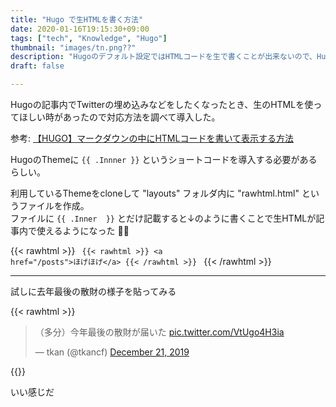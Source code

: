```yaml
---
title: "Hugo で生HTMLを書く方法"
date: 2020-01-16T19:15:30+09:00
tags: ["tech", "Knowledge", "Hugo"]
thumbnail: "images/tn.png??"
description: "Hugoのデフォルト設定ではHTMLコードを生で書くことが出来ないので、HugoのshortCode機能を利用してHTMLコードを利用できるようにする方法を書く"
draft: false

---
```


Hugoの記事内でTwitterの埋め込みなどをしたくなったとき、生のHTMLを使ってほしい時があったので対応方法を調べて導入した。

参考: [【HUGO】マークダウンの中にHTMLコードを書いて表示する方法](https://srbrnote.work/archives/2772)

HugoのThemeに `{{ .Innner }}` というショートコードを導入する必要があるらしい。

利用しているThemeをcloneして "layouts" フォルダ内に "rawhtml.html" というファイルを作成。  
ファイルに `{{ .Inner  }}` とだけ記載すると↓のように書くことで生HTMLが記事内で使えるようになった 🎉🎉

{{< rawhtml >}}
<code>
{{&lt; rawhtml &gt;}}
&lt;a href=&quot;/posts&quot;&gt;ほげほげ&lt;/a&gt;
{{&lt; /rawhtml &gt;}}
</code>
{{< /rawhtml >}}

------------

試しに去年最後の散財の様子を貼ってみる

{{< rawhtml >}}
<blockquote class="twitter-tweet"><p lang="ja" dir="ltr">（多分）今年最後の散財が届いた <a href="https://t.co/VtUgo4H3ia">pic.twitter.com/VtUgo4H3ia</a></p>&mdash; tkan (@tkancf) <a href="https://twitter.com/tkancf/status/1208281887912804352?ref_src=twsrc%5Etfw">December 21, 2019</a></blockquote> <script async src="https://platform.twitter.com/widgets.js" charset="utf-8"></script>
{{</ rawhtml >}}

いい感じだ
